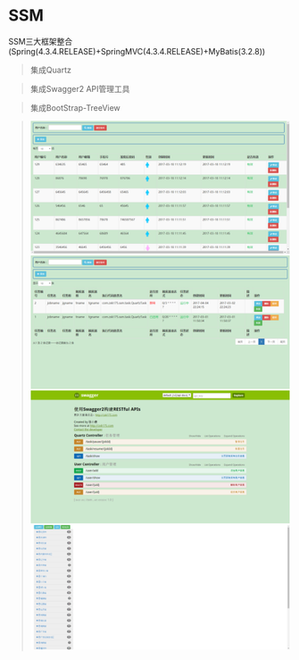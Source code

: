 # SSM

SSM三大框架整合 (Spring(4.3.4.RELEASE)+SpringMVC(4.3.4.RELEASE)+MyBatis(3.2.8))

>集成Quartz

>集成Swagger2 API管理工具

>集成BootStrap-TreeView

>![1.png](./shot/1.png)
>![2.png](./shot/2.png)
>![3.png](./shot/3.png)
>![4.png](./shot/4.png)

